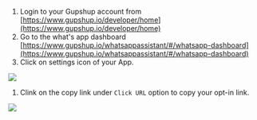 1. Login to your Gupshup account from [https://www.gupshup.io/developer/home](https://www.gupshup.io/developer/home)
1. Go to the what&#39;s app dashboard [https://www.gupshup.io/whatsappassistant/#/whatsapp-dashboard](https://www.gupshup.io/whatsappassistant/#/whatsapp-dashboard)
1. Click on settings icon of your App.

![](https://static.slab.com/prod/uploads/8k89m6if/posts/images/d5kzXdVIWOCG5nGoFtnExw5V.png)

1. Clink on the copy link under `Click URL` option to copy your opt-in link.

![](https://static.slab.com/prod/uploads/8k89m6if/posts/images/lCbr3fSrinVRpTl-ub6BE_fW.png)
